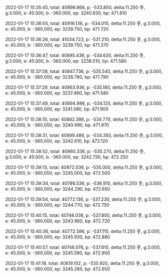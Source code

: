 2022-01-17 15:35:45, total: 40898.866, p: -533.850, delta:11.250 手, g:3.000, e: 45.000, b: -360.000, ep: 3240.630, bp: 471.810

2022-01-17 15:36:05, total: 40916.136, p: -534.010, delta:11.250 手, g:3.000, e: 45.000, b: -360.000, ep: 3239.750, bp: 471.720

2022-01-17 15:36:26, total: 41034.723, p: -531.210, delta:11.250 手, g:3.000, e: 45.000, b: -360.000, ep: 3239.750, bp: 471.370

2022-01-17 15:36:47, total: 40895.436, p: -534.630, delta:11.250 手, g:3.000, e: 45.000, b: -360.000, ep: 3238.010, bp: 471.580

2022-01-17 15:37:08, total: 40847.736, p: -535.540, delta:11.250 手, g:3.000, e: 45.000, b: -360.000, ep: 3238.780, bp: 471.790

2022-01-17 15:37:29, total: 40863.936, p: -535.180, delta:11.250 手, g:3.000, e: 45.000, b: -360.000, ep: 3237.460, bp: 471.580

2022-01-17 15:37:49, total: 40894.986, p: -534.120, delta:11.250 手, g:3.000, e: 45.000, b: -360.000, ep: 3241.080, bp: 471.900

2022-01-17 15:38:10, total: 40882.386, p: -534.770, delta:11.250 手, g:3.000, e: 45.000, b: -360.000, ep: 3240.990, bp: 471.970

2022-01-17 15:38:31, total: 40899.486, p: -534.350, delta:11.250 手, g:3.000, e: 45.000, b: -360.000, ep: 3242.610, bp: 472.120

2022-01-17 15:38:52, total: 40860.336, p: -535.270, delta:11.250 手, g:3.000, e: 45.000, b: -360.000, ep: 3242.730, bp: 472.250

2022-01-17 15:39:13, total: 40872.036, p: -535.000, delta:11.250 手, g:3.000, e: 45.000, b: -360.000, ep: 3245.000, bp: 472.500

2022-01-17 15:39:34, total: 40786.536, p: -536.910, delta:11.250 手, g:3.000, e: 45.000, b: -360.000, ep: 3244.290, bp: 472.650

2022-01-17 15:39:54, total: 40772.136, p: -537.230, delta:11.250 手, g:3.000, e: 45.000, b: -360.000, ep: 3244.770, bp: 472.750

2022-01-17 15:40:15, total: 40746.036, p: -537.800, delta:11.250 手, g:3.000, e: 45.000, b: -360.000, ep: 3243.960, bp: 472.720

2022-01-17 15:40:36, total: 40772.586, p: -537.110, delta:11.250 手, g:3.000, e: 45.000, b: -360.000, ep: 3245.930, bp: 472.880

2022-01-17 15:40:57, total: 40746.076, p: -537.610, delta:11.250 手, g:3.000, e: 45.000, b: -360.000, ep: 3245.590, bp: 472.900

2022-01-17 15:41:18, total: 40819.102, p: -535.920, delta:11.250 手, g:3.000, e: 45.000, b: -360.000, ep: 3245.280, bp: 472.650